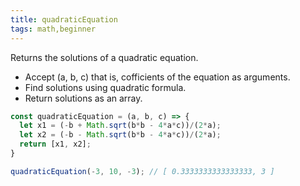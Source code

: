 ```yaml
---
title: quadraticEquation
tags: math,beginner
---
```


Returns the solutions of a quadratic equation.

- Accept (a, b, c) that is, cofficients of the equation as arguments.
- Find solutions using quadratic formula.
- Return solutions as an array.

```js
const quadraticEquation = (a, b, c) => {
  let x1 = (-b + Math.sqrt(b*b - 4*a*c))/(2*a);
  let x2 = (-b - Math.sqrt(b*b - 4*a*c))/(2*a);
  return [x1, x2];
}
```

```js
quadraticEquation(-3, 10, -3); // [ 0.3333333333333333, 3 ]
```
